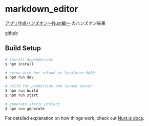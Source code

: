 # markdown_editor
[アプリ作成ハンズオン〜Nuxt編〜](https://markingcloud.github.io/handson-markdowne-editor_part1-nuxt/vuepress/docs/curriculums/)
のハンズオン結果

[github](https://github.com/MarkingCloud/handson-markdowne-editor_part1-nuxt)
## Build Setup

```bash
# install dependencies
$ npm install

# serve with hot reload at localhost:3000
$ npm run dev

# build for production and launch server
$ npm run build
$ npm run start

# generate static project
$ npm run generate
```

For detailed explanation on how things work, check out [Nuxt.js docs](https://nuxtjs.org).
